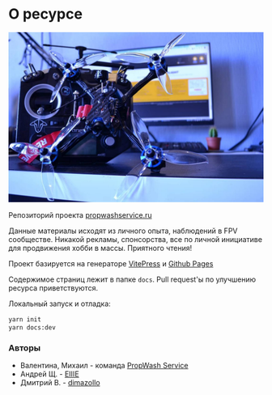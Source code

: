 # О ресурсе

![](docs/assets/hero-bg.jpg)

Репозиторий проекта [propwashservice.ru](http://propwashservice.ru)

Данные материалы исходят из личного опыта, наблюдений в FPV сообществе. Никакой рекламы, спонсорства, все по личной инициативе для продвижения хобби в массы. Приятного чтения!

Проект базируется на генераторе [VitePress](https://vitepress.vuejs.org) и [Github Pages](https://pages.github.com/)

Содержимое страниц лежит в папке `docs`. Pull request'ы по улучшению ресурса приветствуются.

Локальный запуск и отладка:
```shell
yarn init
yarn docs:dev
```

### Авторы

* Валентина, Михаил - команда [PropWash Service](https://github.com/ikherty)
* Андрей Щ. - [EIIIE](https://github.com/EIIIE)
* Дмитрий В. - [dimazollo](https://github.com/dimazollo)

